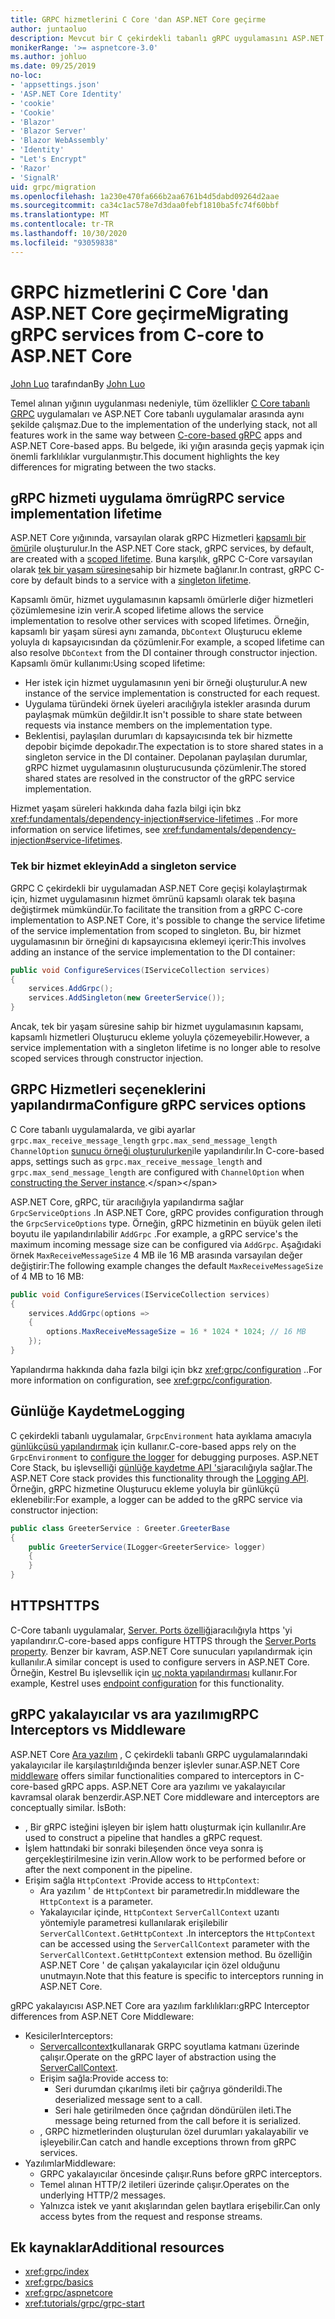 ```yaml
---
title: GRPC hizmetlerini C Core 'dan ASP.NET Core geçirme
author: juntaoluo
description: Mevcut bir C çekirdekli tabanlı gRPC uygulamasını ASP.NET Core yığının üstünde çalışacak şekilde taşımayı öğrenin.
monikerRange: '>= aspnetcore-3.0'
ms.author: johluo
ms.date: 09/25/2019
no-loc:
- 'appsettings.json'
- 'ASP.NET Core Identity'
- 'cookie'
- 'Cookie'
- 'Blazor'
- 'Blazor Server'
- 'Blazor WebAssembly'
- 'Identity'
- "Let's Encrypt"
- 'Razor'
- 'SignalR'
uid: grpc/migration
ms.openlocfilehash: 1a230e470fa666b2aa6761b4d5dabd09264d2aae
ms.sourcegitcommit: ca34c1ac578e7d3daa0febf1810ba5fc74f60bbf
ms.translationtype: MT
ms.contentlocale: tr-TR
ms.lasthandoff: 10/30/2020
ms.locfileid: "93059838"
---
```

# <a name="migrating-grpc-services-from-c-core-to-aspnet-core"></a><span data-ttu-id="ea14a-103">GRPC hizmetlerini C Core 'dan ASP.NET Core geçirme</span><span class="sxs-lookup"><span data-stu-id="ea14a-103">Migrating gRPC services from C-core to ASP.NET Core</span></span>

<span data-ttu-id="ea14a-104">[John Luo](https://github.com/juntaoluo) tarafından</span><span class="sxs-lookup"><span data-stu-id="ea14a-104">By [John Luo](https://github.com/juntaoluo)</span></span>

<span data-ttu-id="ea14a-105">Temel alınan yığının uygulanması nedeniyle, tüm özellikler [C Core tabanlı GRPC](https://grpc.io/blog/grpc-stacks) uygulamaları ve ASP.NET Core tabanlı uygulamalar arasında aynı şekilde çalışmaz.</span><span class="sxs-lookup"><span data-stu-id="ea14a-105">Due to the implementation of the underlying stack, not all features work in the same way between [C-core-based gRPC](https://grpc.io/blog/grpc-stacks) apps and ASP.NET Core-based apps.</span></span> <span data-ttu-id="ea14a-106">Bu belgede, iki yığın arasında geçiş yapmak için önemli farklılıklar vurgulanmıştır.</span><span class="sxs-lookup"><span data-stu-id="ea14a-106">This document highlights the key differences for migrating between the two stacks.</span></span>

## <a name="grpc-service-implementation-lifetime"></a><span data-ttu-id="ea14a-107">gRPC hizmeti uygulama ömrü</span><span class="sxs-lookup"><span data-stu-id="ea14a-107">gRPC service implementation lifetime</span></span>

<span data-ttu-id="ea14a-108">ASP.NET Core yığınında, varsayılan olarak gRPC Hizmetleri [kapsamlı bir ömür](xref:fundamentals/dependency-injection#service-lifetimes)ile oluşturulur.</span><span class="sxs-lookup"><span data-stu-id="ea14a-108">In the ASP.NET Core stack, gRPC services, by default, are created with a [scoped lifetime](xref:fundamentals/dependency-injection#service-lifetimes).</span></span> <span data-ttu-id="ea14a-109">Buna karşılık, gRPC C-Core varsayılan olarak [tek bir yaşam süresine](xref:fundamentals/dependency-injection#service-lifetimes)sahip bir hizmete bağlanır.</span><span class="sxs-lookup"><span data-stu-id="ea14a-109">In contrast, gRPC C-core by default binds to a service with a [singleton lifetime](xref:fundamentals/dependency-injection#service-lifetimes).</span></span>

<span data-ttu-id="ea14a-110">Kapsamlı ömür, hizmet uygulamasının kapsamlı ömürlerle diğer hizmetleri çözümlemesine izin verir.</span><span class="sxs-lookup"><span data-stu-id="ea14a-110">A scoped lifetime allows the service implementation to resolve other services with scoped lifetimes.</span></span> <span data-ttu-id="ea14a-111">Örneğin, kapsamlı bir yaşam süresi aynı zamanda, `DbContext` Oluşturucu ekleme yoluyla dı kapsayıcısından da çözümlenir.</span><span class="sxs-lookup"><span data-stu-id="ea14a-111">For example, a scoped lifetime can also resolve `DbContext` from the DI container through constructor injection.</span></span> <span data-ttu-id="ea14a-112">Kapsamlı ömür kullanımı:</span><span class="sxs-lookup"><span data-stu-id="ea14a-112">Using scoped lifetime:</span></span>

* <span data-ttu-id="ea14a-113">Her istek için hizmet uygulamasının yeni bir örneği oluşturulur.</span><span class="sxs-lookup"><span data-stu-id="ea14a-113">A new instance of the service implementation is constructed for each request.</span></span>
* <span data-ttu-id="ea14a-114">Uygulama türündeki örnek üyeleri aracılığıyla istekler arasında durum paylaşmak mümkün değildir.</span><span class="sxs-lookup"><span data-stu-id="ea14a-114">It isn't possible to share state between requests via instance members on the implementation type.</span></span>
* <span data-ttu-id="ea14a-115">Beklentisi, paylaşılan durumları dı kapsayıcısında tek bir hizmette depobir biçimde depokadır.</span><span class="sxs-lookup"><span data-stu-id="ea14a-115">The expectation is to store shared states in a singleton service in the DI container.</span></span> <span data-ttu-id="ea14a-116">Depolanan paylaşılan durumlar, gRPC hizmet uygulamasının oluşturucusunda çözümlenir.</span><span class="sxs-lookup"><span data-stu-id="ea14a-116">The stored shared states are resolved in the constructor of the gRPC service implementation.</span></span>

<span data-ttu-id="ea14a-117">Hizmet yaşam süreleri hakkında daha fazla bilgi için bkz <xref:fundamentals/dependency-injection#service-lifetimes> ..</span><span class="sxs-lookup"><span data-stu-id="ea14a-117">For more information on service lifetimes, see <xref:fundamentals/dependency-injection#service-lifetimes>.</span></span>

### <a name="add-a-singleton-service"></a><span data-ttu-id="ea14a-118">Tek bir hizmet ekleyin</span><span class="sxs-lookup"><span data-stu-id="ea14a-118">Add a singleton service</span></span>

<span data-ttu-id="ea14a-119">GRPC C çekirdekli bir uygulamadan ASP.NET Core geçişi kolaylaştırmak için, hizmet uygulamasının hizmet ömrünü kapsamlı olarak tek başına değiştirmek mümkündür.</span><span class="sxs-lookup"><span data-stu-id="ea14a-119">To facilitate the transition from a gRPC C-core implementation to ASP.NET Core, it's possible to change the service lifetime of the service implementation from scoped to singleton.</span></span> <span data-ttu-id="ea14a-120">Bu, bir hizmet uygulamasının bir örneğini dı kapsayıcısına eklemeyi içerir:</span><span class="sxs-lookup"><span data-stu-id="ea14a-120">This involves adding an instance of the service implementation to the DI container:</span></span>

```csharp
public void ConfigureServices(IServiceCollection services)
{
    services.AddGrpc();
    services.AddSingleton(new GreeterService());
}
```

<span data-ttu-id="ea14a-121">Ancak, tek bir yaşam süresine sahip bir hizmet uygulamasının kapsamı, kapsamlı hizmetleri Oluşturucu ekleme yoluyla çözemeyebilir.</span><span class="sxs-lookup"><span data-stu-id="ea14a-121">However, a service implementation with a singleton lifetime is no longer able to resolve scoped services through constructor injection.</span></span>

## <a name="configure-grpc-services-options"></a><span data-ttu-id="ea14a-122">GRPC Hizmetleri seçeneklerini yapılandırma</span><span class="sxs-lookup"><span data-stu-id="ea14a-122">Configure gRPC services options</span></span>

<span data-ttu-id="ea14a-123">C Core tabanlı uygulamalarda, ve gibi ayarlar `grpc.max_receive_message_length` `grpc.max_send_message_length` `ChannelOption` [sunucu örneği oluşturulurken](https://grpc.io/grpc/csharp/api/Grpc.Core.Server.html#Grpc_Core_Server__ctor_System_Collections_Generic_IEnumerable_Grpc_Core_ChannelOption__)ile yapılandırılır.</span><span class="sxs-lookup"><span data-stu-id="ea14a-123">In C-core-based apps, settings such as `grpc.max_receive_message_length` and `grpc.max_send_message_length` are configured with `ChannelOption` when [constructing the Server instance](https://grpc.io/grpc/csharp/api/Grpc.Core.Server.html#Grpc_Core_Server__ctor_System_Collections_Generic_IEnumerable_Grpc_Core_ChannelOption__).</span></span>

<span data-ttu-id="ea14a-124">ASP.NET Core, gRPC, tür aracılığıyla yapılandırma sağlar `GrpcServiceOptions` .</span><span class="sxs-lookup"><span data-stu-id="ea14a-124">In ASP.NET Core, gRPC provides configuration through the `GrpcServiceOptions` type.</span></span> <span data-ttu-id="ea14a-125">Örneğin, gRPC hizmetinin en büyük gelen ileti boyutu ile yapılandırılabilir `AddGrpc` .</span><span class="sxs-lookup"><span data-stu-id="ea14a-125">For example, a gRPC service's the maximum incoming message size can be configured via `AddGrpc`.</span></span> <span data-ttu-id="ea14a-126">Aşağıdaki örnek `MaxReceiveMessageSize` 4 MB ile 16 MB arasında varsayılan değer değiştirir:</span><span class="sxs-lookup"><span data-stu-id="ea14a-126">The following example changes the default `MaxReceiveMessageSize` of 4 MB to 16 MB:</span></span>

```csharp
public void ConfigureServices(IServiceCollection services)
{
    services.AddGrpc(options =>
    {
        options.MaxReceiveMessageSize = 16 * 1024 * 1024; // 16 MB
    });
}
```

<span data-ttu-id="ea14a-127">Yapılandırma hakkında daha fazla bilgi için bkz <xref:grpc/configuration> ..</span><span class="sxs-lookup"><span data-stu-id="ea14a-127">For more information on configuration, see <xref:grpc/configuration>.</span></span>

## <a name="logging"></a><span data-ttu-id="ea14a-128">Günlüğe Kaydetme</span><span class="sxs-lookup"><span data-stu-id="ea14a-128">Logging</span></span>

<span data-ttu-id="ea14a-129">C çekirdekli tabanlı uygulamalar, `GrpcEnvironment` hata ayıklama amacıyla [günlükçüsü yapılandırmak](https://grpc.io/grpc/csharp/api/Grpc.Core.GrpcEnvironment.html?q=size#Grpc_Core_GrpcEnvironment_SetLogger_Grpc_Core_Logging_ILogger_) için kullanır.</span><span class="sxs-lookup"><span data-stu-id="ea14a-129">C-core-based apps rely on the `GrpcEnvironment` to [configure the logger](https://grpc.io/grpc/csharp/api/Grpc.Core.GrpcEnvironment.html?q=size#Grpc_Core_GrpcEnvironment_SetLogger_Grpc_Core_Logging_ILogger_) for debugging purposes.</span></span> <span data-ttu-id="ea14a-130">ASP.NET Core Stack, bu işlevselliği [günlüğe kaydetme API 'si](xref:fundamentals/logging/index)aracılığıyla sağlar.</span><span class="sxs-lookup"><span data-stu-id="ea14a-130">The ASP.NET Core stack provides this functionality through the [Logging API](xref:fundamentals/logging/index).</span></span> <span data-ttu-id="ea14a-131">Örneğin, gRPC hizmetine Oluşturucu ekleme yoluyla bir günlükçü eklenebilir:</span><span class="sxs-lookup"><span data-stu-id="ea14a-131">For example, a logger can be added to the gRPC service via constructor injection:</span></span>

```csharp
public class GreeterService : Greeter.GreeterBase
{
    public GreeterService(ILogger<GreeterService> logger)
    {
    }
}
```

## <a name="https"></a><span data-ttu-id="ea14a-132">HTTPS</span><span class="sxs-lookup"><span data-stu-id="ea14a-132">HTTPS</span></span>

<span data-ttu-id="ea14a-133">C-Core tabanlı uygulamalar, [Server. Ports özelliği](https://grpc.io/grpc/csharp/api/Grpc.Core.Server.html#Grpc_Core_Server_Ports)aracılığıyla https 'yi yapılandırır.</span><span class="sxs-lookup"><span data-stu-id="ea14a-133">C-core-based apps configure HTTPS through the [Server.Ports property](https://grpc.io/grpc/csharp/api/Grpc.Core.Server.html#Grpc_Core_Server_Ports).</span></span> <span data-ttu-id="ea14a-134">Benzer bir kavram, ASP.NET Core sunucuları yapılandırmak için kullanılır.</span><span class="sxs-lookup"><span data-stu-id="ea14a-134">A similar concept is used to configure servers in ASP.NET Core.</span></span> <span data-ttu-id="ea14a-135">Örneğin, Kestrel Bu işlevsellik için [uç nokta yapılandırması](xref:fundamentals/servers/kestrel#endpoint-configuration) kullanır.</span><span class="sxs-lookup"><span data-stu-id="ea14a-135">For example, Kestrel uses [endpoint configuration](xref:fundamentals/servers/kestrel#endpoint-configuration) for this functionality.</span></span>

## <a name="grpc-interceptors-vs-middleware"></a><span data-ttu-id="ea14a-136">gRPC yakalayıcılar vs ara yazılımı</span><span class="sxs-lookup"><span data-stu-id="ea14a-136">gRPC Interceptors vs Middleware</span></span>

<span data-ttu-id="ea14a-137">ASP.NET Core [Ara yazılım](xref:fundamentals/middleware/index) , C çekirdekli tabanlı GRPC uygulamalarındaki yakalayıcılar ile karşılaştırıldığında benzer işlevler sunar.</span><span class="sxs-lookup"><span data-stu-id="ea14a-137">ASP.NET Core [middleware](xref:fundamentals/middleware/index) offers similar functionalities compared to interceptors in C-core-based gRPC apps.</span></span> <span data-ttu-id="ea14a-138">ASP.NET Core ara yazılımı ve yakalayıcılar kavramsal olarak benzerdir.</span><span class="sxs-lookup"><span data-stu-id="ea14a-138">ASP.NET Core middleware and interceptors are conceptually similar.</span></span> <span data-ttu-id="ea14a-139">İs</span><span class="sxs-lookup"><span data-stu-id="ea14a-139">Both:</span></span>

* <span data-ttu-id="ea14a-140">, Bir gRPC isteğini işleyen bir işlem hattı oluşturmak için kullanılır.</span><span class="sxs-lookup"><span data-stu-id="ea14a-140">Are used to construct a pipeline that handles a gRPC request.</span></span>
* <span data-ttu-id="ea14a-141">İşlem hattındaki bir sonraki bileşenden önce veya sonra iş gerçekleştirilmesine izin verin.</span><span class="sxs-lookup"><span data-stu-id="ea14a-141">Allow work to be performed before or after the next component in the pipeline.</span></span>
* <span data-ttu-id="ea14a-142">Erişim sağla `HttpContext` :</span><span class="sxs-lookup"><span data-stu-id="ea14a-142">Provide access to `HttpContext`:</span></span>
  * <span data-ttu-id="ea14a-143">Ara yazılım ' de `HttpContext` bir parametredir.</span><span class="sxs-lookup"><span data-stu-id="ea14a-143">In middleware the `HttpContext` is a parameter.</span></span>
  * <span data-ttu-id="ea14a-144">Yakalayıcılar içinde, `HttpContext` `ServerCallContext` uzantı yöntemiyle parametresi kullanılarak erişilebilir `ServerCallContext.GetHttpContext` .</span><span class="sxs-lookup"><span data-stu-id="ea14a-144">In interceptors the `HttpContext` can be accessed using the `ServerCallContext` parameter with the `ServerCallContext.GetHttpContext` extension method.</span></span> <span data-ttu-id="ea14a-145">Bu özelliğin ASP.NET Core ' de çalışan yakalayıcılar için özel olduğunu unutmayın.</span><span class="sxs-lookup"><span data-stu-id="ea14a-145">Note that this feature is specific to interceptors running in ASP.NET Core.</span></span>

<span data-ttu-id="ea14a-146">gRPC yakalayıcısı ASP.NET Core ara yazılım farklılıkları:</span><span class="sxs-lookup"><span data-stu-id="ea14a-146">gRPC Interceptor differences from ASP.NET Core Middleware:</span></span>

* <span data-ttu-id="ea14a-147">Kesiciler</span><span class="sxs-lookup"><span data-stu-id="ea14a-147">Interceptors:</span></span>
  * <span data-ttu-id="ea14a-148">[Servercallcontext](https://grpc.io/grpc/csharp/api/Grpc.Core.ServerCallContext.html)kullanarak GRPC soyutlama katmanı üzerinde çalışır.</span><span class="sxs-lookup"><span data-stu-id="ea14a-148">Operate on the gRPC layer of abstraction using the [ServerCallContext](https://grpc.io/grpc/csharp/api/Grpc.Core.ServerCallContext.html).</span></span>
  * <span data-ttu-id="ea14a-149">Erişim sağla:</span><span class="sxs-lookup"><span data-stu-id="ea14a-149">Provide access to:</span></span>
    * <span data-ttu-id="ea14a-150">Seri durumdan çıkarılmış ileti bir çağrıya gönderildi.</span><span class="sxs-lookup"><span data-stu-id="ea14a-150">The deserialized message sent to a call.</span></span>
    * <span data-ttu-id="ea14a-151">Seri hale getirilmeden önce çağrıdan döndürülen ileti.</span><span class="sxs-lookup"><span data-stu-id="ea14a-151">The message being returned from the call before it is serialized.</span></span>
  * <span data-ttu-id="ea14a-152">, GRPC hizmetlerinden oluşturulan özel durumları yakalayabilir ve işleyebilir.</span><span class="sxs-lookup"><span data-stu-id="ea14a-152">Can catch and handle exceptions thrown from gRPC services.</span></span>
* <span data-ttu-id="ea14a-153">Yazılımlar</span><span class="sxs-lookup"><span data-stu-id="ea14a-153">Middleware:</span></span>
  * <span data-ttu-id="ea14a-154">GRPC yakalayıcılar öncesinde çalışır.</span><span class="sxs-lookup"><span data-stu-id="ea14a-154">Runs before gRPC interceptors.</span></span>
  * <span data-ttu-id="ea14a-155">Temel alınan HTTP/2 iletileri üzerinde çalışır.</span><span class="sxs-lookup"><span data-stu-id="ea14a-155">Operates on the underlying HTTP/2 messages.</span></span>
  * <span data-ttu-id="ea14a-156">Yalnızca istek ve yanıt akışlarından gelen baytlara erişebilir.</span><span class="sxs-lookup"><span data-stu-id="ea14a-156">Can only access bytes from the request and response streams.</span></span>

## <a name="additional-resources"></a><span data-ttu-id="ea14a-157">Ek kaynaklar</span><span class="sxs-lookup"><span data-stu-id="ea14a-157">Additional resources</span></span>

* <xref:grpc/index>
* <xref:grpc/basics>
* <xref:grpc/aspnetcore>
* <xref:tutorials/grpc/grpc-start>
